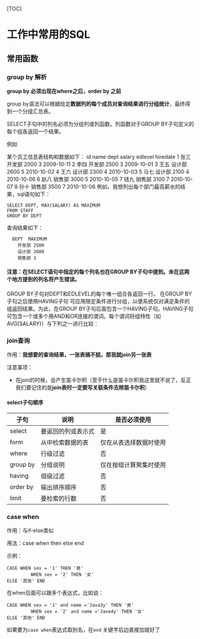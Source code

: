 [TOC]

# 工作中常用的SQL

## 常用函数

### group  by 解析

**group by 必须出现在where之后，order by 之前**

group by语法可以根据给定**数据列的每个成员对查询结果进行分组统计**，最终得到一个分组汇总表。

SELECT子句中的列名必须为分组列或列函数。列函数对于GROUP BY子句定义的每个组各返回一个结果。

例如

某个员工信息表结构和数据如下：
id name dept salary edlevel hiredate
1 张三 开发部 2000 3 2009-10-11
2 李四 开发部 2500 3 2009-10-01
3 王五 设计部 2600 5 2010-10-02
4 王六 设计部 2300 4 2010-10-03
5 马七 设计部 2100 4 2010-10-06
6 赵八 销售部 3000 5 2010-10-05
7 钱九 销售部 3100 7 2010-10-07
8 孙十 销售部 3500 7 2010-10-06
例如，我想列出每个部门最高薪水的结果，sql语句如下：

```mysql
SELECT DEPT, MAX(SALARY) AS MAXIMUM
FROM STAFF
GROUP BY DEPT
```

查询结果如下：

```mysql
  DEPT  MAXIMUM 
    开发部 2500
    设计部 2600
    销售部 3
```

#### 注意：在SELECT语句中指定的每个列名也在GROUP BY子句中提到。未在这两个地方提到的列名将产生错误。

GROUP BY子句对DEPT和EDLEVEL的每个唯一组合各返回一行。
在GROUP BY子句之后使用HAVING子句
可应用限定条件进行分组，以便系统仅对满足条件的组返回结果。为此，在GROUP BY子句后面包含一个HAVING子句。HAVING子句可包含一个或多个用AND和OR连接的谓词。每个谓词将组特性（如AVG(SALARY)）与下列之一进行比较：

### join查询

作用：**我想要的查询结果，一张表搞不掂，那我就join另一张表**

注意事项：

- 在join的时候，会产生笛卡尔积（至于什么是笛卡尔积我这里就不说了，反正我们要记住的是**join表时一定要写关联条件去除笛卡尔积**）



#### select子句顺序

| 子句     | 说明               | 是否必须使用           |
| -------- | ------------------ | ---------------------- |
| select   | 要返回的列或表示式 | 是                     |
| form     | 从中检索数据的表   | 仅在从表选择数据时使用 |
| where    | 行级过滤           | 否                     |
| group by | 分组说明           | 仅在按组计算聚集时使用 |
| having   | 组级过滤           | 否                     |
| order by | 输出排序顺序       | 否                     |
| limit    | 要检索的行数       | 否                     |

### case when

作用：与if-else类似

用法：case when then else end

示例：

```mysql
CASE WHEN sex = '1' THEN '男'
         WHEN sex = '2' THEN '女'
ELSE '其他' END  
```

在when后面可以跟多个表达式，比如说：

```mysql
CASE WHEN sex = '1' and name ='Java3y' THEN '男'
         WHEN sex = '2' and name ='Java4y' THEN '女'
ELSE '其他' END 
```

如果要为`case when`表达式取别名，在`end` 关键字后边直接加就好了